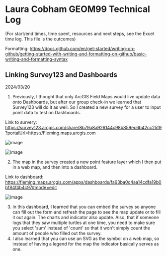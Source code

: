 # Laura Cobham GEOM99 Technical Log 
(For start/end times, time spent, resources and next steps, see the Excel time log. This file is the outcomes)

Formatting: https://docs.github.com/en/get-started/writing-on-github/getting-started-with-writing-and-formatting-on-github/basic-writing-and-formatting-syntax

## Linking Survey123 and Dashboards

2024/03/20

1. Previously, I thought that only ArcGIS Field Maps would live update data onto Dashboards, but after our group check-in we learned that Survey123 will do it as well. So I created a new survey for a user to input point data to test on Dashboards.

Link to survery: https://survey123.arcgis.com/share/8b79a8a926144c98b859ec6b42cc25f9?portalUrl=https://Fleming.maps.arcgis.com

![image](https://github.com/lacobham/geom99techlog/assets/146376068/84e5adf7-9f9e-4a05-b1e2-c3d97ee5fc94)

![image](https://github.com/lacobham/geom99techlog/assets/146376068/2ad07797-7881-404a-ae34-6988549e1355)

2. The map in the survey created a new point feature layer which I then put in a web map, and then into a dashboard.

Link to dashboard: https://fleming.maps.arcgis.com/apps/dashboards/fa63ba0c4aa14cdfa19b0bf84f4b4c97#mode=edit

![image](https://github.com/lacobham/geom99techlog/assets/146376068/ffeb39ae-f84e-4128-b09b-736c2bfec754)

3. In this dashboard, I learned that you can embed the survey so anyone can fill out the form and refresh the page to see the map update or to fill it out again. The charts and indicator also update. Also, that if someone logs that they saw multiple turtles at one time, you need to make sure you select 'sum' instead of 'count' so that it won't simply count the amount of people who filled out the survey.
4. I also learned that you can use an SVG as the symbol on a web map, so instead of having a legend for the map the indicator basically serves as one.
